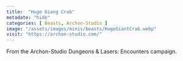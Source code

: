 ```yaml
---
title:  "Huge Giang Crab"
metadate: "hide"
categories: [ Beasts, Archon-Studio ]
image: "/assets/images/minis/beasts/HugeGiantCrab.webp"
visit: "https://archon-studio.com/"
---
```

From the Archon-Studio Dungeons & Lasers: Encounters campaign.
